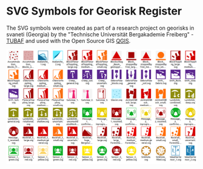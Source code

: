 SVG Symbols for Georisk Register
================================

The SVG symbols were created as part of a research project on georisks in svaneti (Georgia) by the "Technische Universität Bergakademie Freiberg" - [TUBAF](https://tu-freiberg.de/en) and used with the Open Source GIS [QGIS](https://qgis.org).

<img src="/collections/georisk-symbols/en/overview_swanrisk_svg_icons.png?raw=true" width="700">

